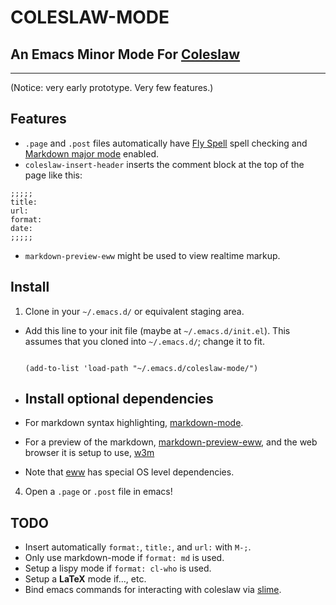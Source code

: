 COLESLAW-MODE
==========

## An Emacs Minor Mode For [Coleslaw][Coleslaw]
---
(Notice: very early prototype. Very few features.)
## Features
* `.page` and `.post` files automatically have [Fly Spell][Flyspell] spell checking and [Markdown major mode][markdown-mode] enabled.
* `coleslaw-insert-header` inserts the comment block at the top of the page like this:

```
;;;;;
title: 
url: 
format: 
date: 
;;;;;
```
* `markdown-preview-eww` might be used to view realtime markup.
## Install
1. Clone in your `~/.emacs.d/` or equivalent staging area.
* Add this line to your init file (maybe at `~/.emacs.d/init.el`). This assumes that you cloned into `~/.emacs.d/`; change it to fit.

	```

	(add-to-list 'load-path "~/.emacs.d/coleslaw-mode/")

	```

* ## Install optional dependencies

* For markdown syntax highlighting, [markdown-mode][markdown-mode]. 
* For a preview of the markdown, [markdown-preview-eww][eww], and the web browser it is setup to use, [w3m][w3m]
* Note that [eww][eww] has special OS level dependencies.
4. Open a `.page` or `.post` file in emacs!

## TODO

* Insert automatically `format:`, `title:`, and `url:` with `M-;`.
* Only use markdown-mode if `format: md` is used.
* Setup a lispy mode if `format: cl-who` is used.
* Setup a **LaTeX** mode if..., etc.
* Bind emacs commands for interacting with coleslaw via [slime][slime].

[slime]: https://common-lisp.net/project/slime/
[Flyspell]: https://www.emacswiki.org/emacs/FlySpell
[Coleslaw]: https://github.com/kingcons/coleslaw
[eww]: https://github.com/niku/markdown-preview-eww
[w3m]: https://www.emacswiki.org/emacs/emacs-w3m
[markdown-mode]: https://jblevins.org/projects/markdown-mode/
